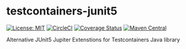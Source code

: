 # testcontainers-junit5
[![License: MIT](https://img.shields.io/badge/License-MIT-yellow.svg)](https://opensource.org/licenses/MIT)
[![CircleCI](https://dl.circleci.com/status-badge/img/gh/zorinkirill/testcontainers-junit5/tree/master.svg?style=shield)](https://dl.circleci.com/status-badge/redirect/gh/zorinkirill/testcontainers-junit5/tree/master)
[![Coverage Status](https://coveralls.io/repos/github/zorinkirill/testcontainers-junit5/badge.svg?branch=master)](https://coveralls.io/github/zorinkirill/testcontainers-junit5?branch=master)
[![Maven Central](https://maven-badges.herokuapp.com/maven-central/com.kappadrive.testcontainers/testcontainers-junit5/badge.svg)](https://maven-badges.herokuapp.com/maven-central/com.kappadrive.testcontainers/testcontainers-junit5)

Alternative JUnit5 Jupiter Extenstions for Testcontainers Java library
